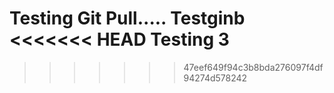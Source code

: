Testing Git Pull.....
Testginb
<<<<<<< HEAD
Testing 3
=======
>>>>>>> 47eef649f94c3b8bda276097f4df94274d578242


